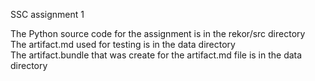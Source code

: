 SSC assignment 1  

The Python source code for the assignment is in the rekor/src directory  
The artifact.md used for testing is in the data directory  
The artifact.bundle that was create for the artifact.md file is in the data directory  
